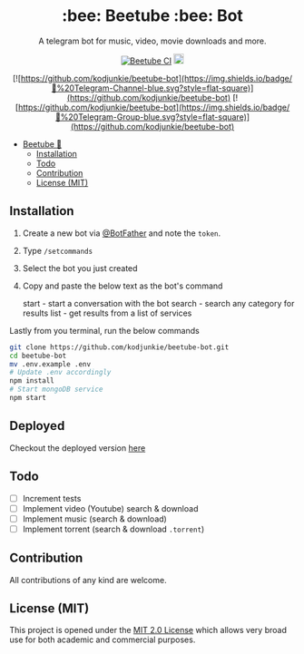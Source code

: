 <h1 align="center">:bee: Beetube :bee: Bot</h1>

<div align="center">

A telegram bot for music, video, movie downloads and more.

[![Beetube CI](https://github.com/kodjunkie/beetube-bot/workflows/Beetube%20CI/badge.svg)](https://github.com/kodjunkie/beetube-bot/actions) <a href="https://github.com/kodjunkie/beetube-bot/blob/master/LICENSE"><img src="https://img.shields.io/badge/License-MIT-yellow.svg" alt="License: MIT" height="18"></a>

[![https://github.com/kodjunkie/beetube-bot](https://img.shields.io/badge/💬%20Telegram-Channel-blue.svg?style=flat-square)](https://github.com/kodjunkie/beetube-bot)
[![https://github.com/kodjunkie/beetube-bot](https://img.shields.io/badge/💬%20Telegram-Group-blue.svg?style=flat-square)](https://github.com/kodjunkie/beetube-bot)

</div>

- [Beetube :bee:](#beetube)
  - [Installation](#installation)
  - [Todo](#todo)
  - [Contribution](#contribution)
  - [License (MIT)](#license-mit)

## Installation

1.  Create a new bot via [@BotFather](https://telegram.me/BotFather) and note the `token`.
2.  Type `/setcommands`
3.  Select the bot you just created
4.  Copy and paste the below text as the bot's command

    start - start a conversation with the bot
    search - search any category for results
    list - get results from a list of services

Lastly from you terminal, run the below commands

```bash
git clone https://github.com/kodjunkie/beetube-bot.git
cd beetube-bot
mv .env.example .env
# Update .env accordingly
npm install
# Start mongoDB service
npm start
```

## Deployed

Checkout the deployed version [here](https://t.me/Beetube_bot)

## Todo

- [ ] Increment tests
- [ ] Implement video (Youtube) search & download
- [ ] Implement music (search & download)
- [ ] Implement torrent (search & download `.torrent`)

## Contribution

All contributions of any kind are welcome.

## License (MIT)

This project is opened under the [MIT 2.0 License](https://github.com/kodjunkie/beetube-bot/blob/master/LICENSE) which allows very broad use for both academic and commercial purposes.
